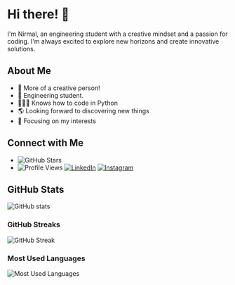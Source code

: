 # Hi there! 🌟

I'm  Nirmal, an engineering student with a creative mindset and a passion for coding. I'm always excited to explore new horizons and create innovative solutions.

## About Me

- 👯 More of a creative person!
- 🥅 Engineering student.
- 🧑🏼‍💻 Knows how to code in Python
- 🌎 Looking forward to discovering new things
- 🎯 Focusing on my interests

## Connect with Me

- ![GitHub Stars](https://img.shields.io/github/stars/aravindhnirmal?style=social)
- ![Profile Views](https://komarev.com/ghpvc/?username=aravindhnirmal)
[![LinkedIn](https://img.shields.io/badge/LinkedIn-0077B5?style=for-the-badge&logo=linkedin&logoColor=white)](https://www.linkedin.com/in/nirmal-aravind-5405a81bb)
[![Instagram](https://img.shields.io/badge/Instagram-E4405F?style=for-the-badge&logo=instagram&logoColor=white)](https://www.instagram.com/nirmal_aravind_/)

## GitHub Stats

![GitHub stats](https://github-readme-stats.vercel.app/api?username=aravindhnirmal&show_icons=true&theme=dark)

### GitHub Streaks

![GitHub Streak](https://github-readme-streak-stats.herokuapp.com/?user=aravindhnirmal)

### Most Used Languages

![Most Used Languages](https://github-readme-stats.vercel.app/api/top-langs/?username=aravindhnirmal&layout=compact)



